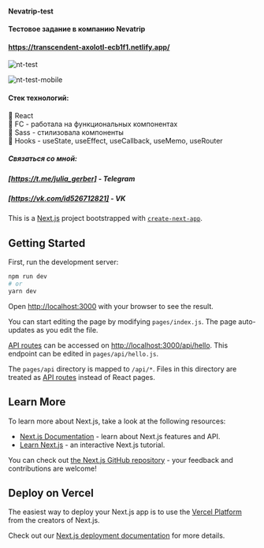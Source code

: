 #### Nevatrip-test
#### Тестовое задание в компанию Nevatrip
#### https://transcendent-axolotl-ecb1f1.netlify.app/

![nt-test](https://user-images.githubusercontent.com/99066910/196438458-9aeeada4-8c96-49ff-a036-8adafa21f285.PNG)

![nt-test-mobile](https://user-images.githubusercontent.com/99066910/196438491-d6e459d1-7803-4b58-8ef6-8d9ba7acc8e0.PNG)

#### Cтек технологий:

:star2: React <br>
:star2: FC - работала на функциональных компонентах <br>
:star2: Sass - стилизовала компоненты <br>
:star2: Hooks - useState, useEffect, useCallback, useMemo, useRouter <br>

##### Связаться со мной: 
##### [https://t.me/julia_gerber] - Telegram
##### [https://vk.com/id526712821] - VK

This is a [Next.js](https://nextjs.org/) project bootstrapped with [`create-next-app`](https://github.com/vercel/next.js/tree/canary/packages/create-next-app).

## Getting Started

First, run the development server:

```bash
npm run dev
# or
yarn dev
```

Open [http://localhost:3000](http://localhost:3000) with your browser to see the result.

You can start editing the page by modifying `pages/index.js`. The page auto-updates as you edit the file.

[API routes](https://nextjs.org/docs/api-routes/introduction) can be accessed on [http://localhost:3000/api/hello](http://localhost:3000/api/hello). This endpoint can be edited in `pages/api/hello.js`.

The `pages/api` directory is mapped to `/api/*`. Files in this directory are treated as [API routes](https://nextjs.org/docs/api-routes/introduction) instead of React pages.

## Learn More

To learn more about Next.js, take a look at the following resources:

- [Next.js Documentation](https://nextjs.org/docs) - learn about Next.js features and API.
- [Learn Next.js](https://nextjs.org/learn) - an interactive Next.js tutorial.

You can check out [the Next.js GitHub repository](https://github.com/vercel/next.js/) - your feedback and contributions are welcome!

## Deploy on Vercel

The easiest way to deploy your Next.js app is to use the [Vercel Platform](https://vercel.com/new?utm_medium=default-template&filter=next.js&utm_source=create-next-app&utm_campaign=create-next-app-readme) from the creators of Next.js.

Check out our [Next.js deployment documentation](https://nextjs.org/docs/deployment) for more details.

